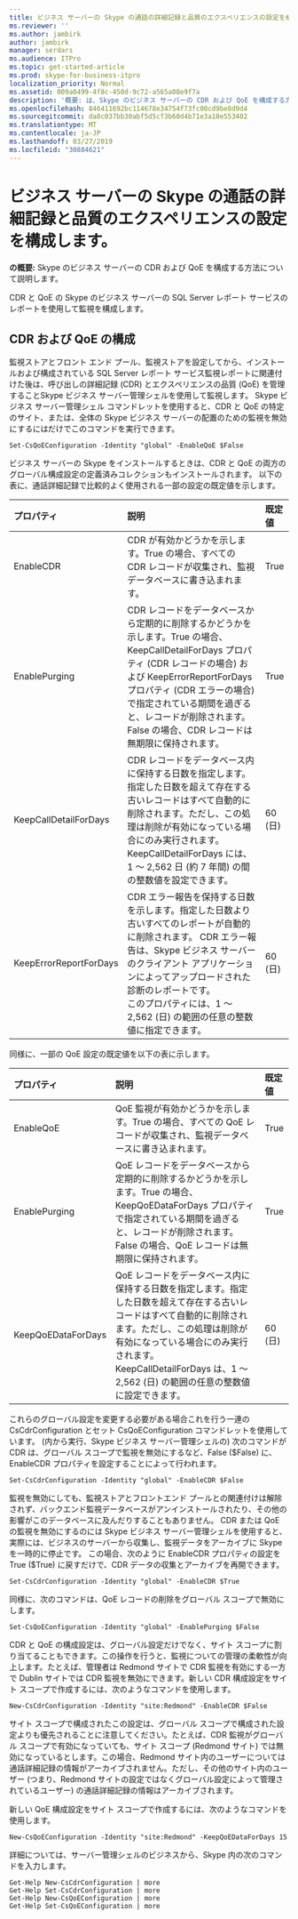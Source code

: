 ```yaml
---
title: ビジネス サーバーの Skype の通話の詳細記録と品質のエクスペリエンスの設定を構成します。
ms.reviewer: ''
ms.author: jambirk
author: jambirk
manager: serdars
ms.audience: ITPro
ms.topic: get-started-article
ms.prod: skype-for-business-itpro
localization_priority: Normal
ms.assetid: 009a0499-4f8c-450d-9c72-a565a08e9f7a
description: '概要: は、Skype のビジネス サーバーの CDR および QoE を構成する方法について説明します。'
ms.openlocfilehash: 846411692bc114678e34754f73fc00cd9be8d9d4
ms.sourcegitcommit: da8c037bb30abf5d5cf3b60d4b71e3a10e553402
ms.translationtype: MT
ms.contentlocale: ja-JP
ms.lasthandoff: 03/27/2019
ms.locfileid: "30884621"
---
```

# <a name="configure-call-detail-recording-and-quality-of-experience-settings-in-skype-for-business-server"></a>ビジネス サーバーの Skype の通話の詳細記録と品質のエクスペリエンスの設定を構成します。
 
**の概要:** Skype のビジネス サーバーの CDR および QoE を構成する方法について説明します。
  
CDR と QoE の Skype のビジネス サーバーの SQL Server レポート サービスのレポートを使用して監視を構成します。
  
## <a name="configure-cdr-and-qoe"></a>CDR および QoE の構成

監視ストアとフロント エンド プール、監視ストアを設定してから、インストールおよび構成されている SQL Server レポート サービス監視レポートに関連付けた後は、呼び出しの詳細記録 (CDR) とエクスペリエンスの品質 (QoE) を管理することSkype ビジネス サーバー管理シェルを使用して監視します。 Skype ビジネス サーバー管理シェル コマンドレットを使用すると、CDR と QoE の特定のサイト、または、全体の Skype ビジネス サーバーの配置のための監視を無効にするにはだけでこのコマンドを実行できます。
  
```
Set-CsQoEConfiguration -Identity "global" -EnableQoE $False
```

ビジネス サーバーの Skype をインストールするときは、CDR と QoE の両方のグローバル構成設定の定義済みコレクションもインストールされます。 以下の表に、通話詳細記録で比較的よく使用される一部の設定の既定値を示します。
  
|**プロパティ**|**説明**|**既定値**|
|:-----|:-----|:-----|
|EnableCDR  <br/> |CDR が有効かどうかを示します。True の場合、すべての CDR レコードが収集され、監視データベースに書き込まれます。  <br/> |True  <br/> |
|EnablePurging  <br/> |CDR レコードをデータベースから定期的に削除するかどうかを示します。True の場合、KeepCallDetailForDays プロパティ (CDR レコードの場合) および KeepErrorReportForDays プロパティ (CDR エラーの場合) で指定されている期間を過ぎると、レコードが削除されます。False の場合、CDR レコードは無期限に保持されます。  <br/> |True  <br/> |
|KeepCallDetailForDays  <br/> |CDR レコードをデータベース内に保持する日数を指定します。指定した日数を超えて存在する古いレコードはすべて自動的に削除されます。ただし、この処理は削除が有効になっている場合にのみ実行されます。  <br/> KeepCallDetailForDays には、1 ～ 2,562 日 (約 7 年間) の間の整数値を設定できます。  <br/> |60 (日)  <br/> |
|KeepErrorReportForDays  <br/> |CDR エラー報告を保持する日数を示します。指定した日数より古いすべてのレポートが自動的に削除されます。 CDR エラー報告は、Skype ビジネス サーバーのクライアント アプリケーションによってアップロードされた診断のレポートです。  <br/> このプロパティには、1 ～ 2,562 (日) の範囲の任意の整数値に指定できます。  <br/> |60 (日)  <br/> |
   
同様に、一部の QoE 設定の既定値を以下の表に示します。
  
|**プロパティ**|**説明**|**既定値**|
|:-----|:-----|:-----|
|EnableQoE  <br/> |QoE 監視が有効かどうかを示します。True の場合、すべての QoE レコードが収集され、監視データベースに書き込まれます。  <br/> |True  <br/> |
|EnablePurging  <br/> |QoE レコードをデータベースから定期的に削除するかどうかを示します。True の場合、KeepQoEDataForDays プロパティで指定されている期間を過ぎると、レコードが削除されます。False の場合、QoE レコードは無期限に保持されます。  <br/> |True  <br/> |
|KeepQoEDataForDays  <br/> |QoE レコードをデータベース内に保持する日数を指定します。指定した日数を超えて存在する古いレコードはすべて自動的に削除されます。ただし、この処理は削除が有効になっている場合にのみ実行されます。  <br/> KeepCallDetailForDays は、1 ～ 2,562 (日) の範囲の任意の整数値に設定できます。  <br/> |60 (日)  <br/> |
   
これらのグローバル設定を変更する必要がある場合これを行う一連の CsCdrConfiguration とセット CsQoEConfiguration コマンドレットを使用しています。 (内から実行、Skype ビジネス サーバー管理シェルの) 次のコマンドが CDR は、グローバル スコープで監視を無効にするなど、False ($False) に、EnableCDR プロパティを設定することによって行われます。
  
```
Set-CsCdrConfiguration -Identity "global" -EnableCDR $False
```

監視を無効にしても、監視ストアとフロントエンド プールとの関連付けは解除されず、バックエンド監視データベースがアンインストールされたり、その他の影響がこのデータベースに及んだりすることもありません。 CDR または QoE の監視を無効にするのには Skype ビジネス サーバー管理シェルを使用すると、実際には、ビジネスのサーバーから収集し、監視データをアーカイブに Skype を一時的に停止です。 この場合、次のように EnableCDR プロパティの設定を True ($True) に戻すだけで、CDR データの収集とアーカイブを再開できます。
  
```
Set-CsCdrConfiguration -Identity "global" -EnableCDR $True
```

同様に、次のコマンドは、QoE レコードの削除をグローバル スコープで無効にします。
  
```
Set-CsQoEConfiguration -Identity "global" -EnablePurging $False
```

CDR と QoE の構成設定は、グローバル設定だけでなく、サイト スコープに割り当てることもできます。この操作を行うと、監視についての管理の柔軟性が向上します。たとえば、管理者は Redmond サイトで CDR 監視を有効にする一方で Dublin サイトでは CDR 監視を無効にできます。新しい CDR 構成設定をサイト スコープで作成するには、次のようなコマンドを使用します。
  
```
New-CsCdrConfiguration -Identity "site:Redmond" -EnableCDR $False
```

サイト スコープで構成されたこの設定は、グローバル スコープで構成された設定よりも優先されることに注意してください。たとえば、CDR 監視がグローバル スコープで有効になっていても、サイト スコープ (Redmond サイト) では無効になっているとします。この場合、Redmond サイト内のユーザーについては通話詳細記録の情報がアーカイブされません。ただし、その他のサイト内のユーザー (つまり、Redmond サイトの設定ではなくグローバル設定によって管理されているユーザー) の通話詳細記録の情報はアーカイブされます。
  
新しい QoE 構成設定をサイト スコープで作成するには、次のようなコマンドを使用します。
  
```
New-CsQoEConfiguration -Identity "site:Redmond" -KeepQoEDataForDays 15
```

詳細については、サーバー管理シェルのビジネスから、Skype 内の次のコマンドを入力します。
  
```
Get-Help New-CsCdrConfiguration | more
Get-Help Set-CsCdrConfiguration | more
Get-Help New-CsQoEConfiguration | more
Get-Help Set-CsQoEConfiguration | more
```

